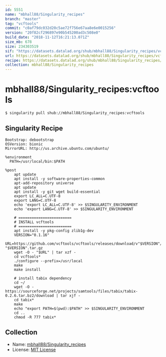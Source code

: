 ```yaml
---
id: 5551
name: "mbhall88/Singularity_recipes"
branch: "master"
tag: "vcftools"
commit: "c0af79dc032d20c5ae72f756e67aa8e6e0015256"
version: "20f82cf296897e90b545200ad3c508e0"
build_date: "2018-11-12T16:21:13.071Z"
size_mb: 678
size: 234303519
sif: "https://datasets.datalad.org/shub/mbhall88/Singularity_recipes/vcftools/2018-11-12-c0af79dc-20f82cf2/20f82cf296897e90b545200ad3c508e0.simg"
url: https://datasets.datalad.org/shub/mbhall88/Singularity_recipes/vcftools/2018-11-12-c0af79dc-20f82cf2/
recipe: https://datasets.datalad.org/shub/mbhall88/Singularity_recipes/vcftools/2018-11-12-c0af79dc-20f82cf2/Singularity
collection: mbhall88/Singularity_recipes
---
```


# mbhall88/Singularity_recipes:vcftools

```bash
$ singularity pull shub://mbhall88/Singularity_recipes:vcftools
```

## Singularity Recipe

```singularity
Bootstrap: debootstrap
OSVersion: bionic
MirrorURL: http://us.archive.ubuntu.com/ubuntu/

%environment
  PATH=/usr/local/bin:$PATH

%post
    apt update
    apt install -y software-properties-common
    apt-add-repository universe
    apt update
    apt install -y git wget build-essential
    export LC_ALL=C.UTF-8
    export LANG=C.UTF-8
    echo 'export LC_ALL=C.UTF-8' >> $SINGULARITY_ENVIRONMENT
    echo 'export LANG=C.UTF-8' >> $SINGULARITY_ENVIRONMENT

    # ========================
    # INSTALL vcftools
    # ========================
    apt install -y pkg-config zlib1g-dev
    VERSION="0.1.16"
    URL=https://github.com/vcftools/vcftools/releases/download/v"$VERSION"/vcftools-"$VERSION".tar.gz
    wget -O - "$URL" | tar xzf -
    cd vcftools*
    ./configure --prefix=/usr/local
    make
    make install

    # install tabix dependency
    cd ~/
    wget -O - https://sourceforge.net/projects/samtools/files/tabix/tabix-0.2.6.tar.bz2/download | tar xjf -
    cd tabix*
    make
    echo "export PATH=$(pwd):$PATH" >> $SINGULARITY_ENVIRONMENT
    cd ..
    chmod -R 777 tabix*
```

## Collection

 - Name: [mbhall88/Singularity_recipes](https://github.com/mbhall88/Singularity_recipes)
 - License: [MIT License](https://api.github.com/licenses/mit)

